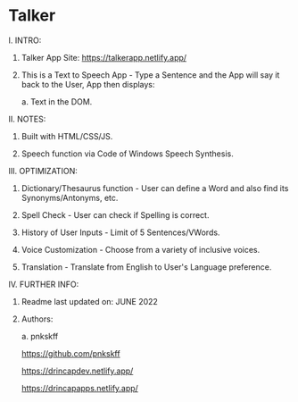 # Talker

I. INTRO:

  1. Talker App Site: https://talkerapp.netlify.app/

  2. This is a Text to Speech App - Type a Sentence and the App will say it back to the User, App then displays:

     a. Text in the DOM.

II. NOTES:

  1. Built with HTML/CSS/JS.
  
  2. Speech function via Code of Windows Speech Synthesis.

III. OPTIMIZATION:

  1. Dictionary/Thesaurus function - User can define a Word and also find its Synonyms/Antonyms, etc.
  
  2. Spell Check - User can check if Spelling is correct.
  
  3. History of User Inputs - Limit of 5 Sentences/VWords.
  
  4. Voice Customization - Choose from a variety of inclusive voices.
  
  5. Translation - Translate from English to User's Language preference.

IV. FURTHER INFO:

  1. Readme last updated on: JUNE 2022

  2. Authors:

     a. pnkskff
     
     https://github.com/pnkskff
     
     https://drincapdev.netlify.app/
     
     https://drincapapps.netlify.app/
